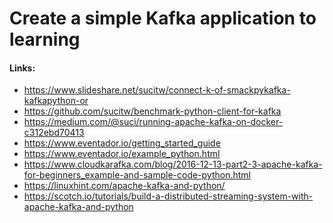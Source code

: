 Create a simple Kafka application to learning
=============================================

#### Links:
 * https://www.slideshare.net/sucitw/connect-k-of-smackpykafka-kafkapython-or
 * https://github.com/sucitw/benchmark-python-client-for-kafka
 * https://medium.com/@suci/running-apache-kafka-on-docker-c312ebd70413
 * https://www.eventador.io/getting_started_guide
 * https://www.eventador.io/example_python.html
 * https://www.cloudkarafka.com/blog/2016-12-13-part2-3-apache-kafka-for-beginners_example-and-sample-code-python.html
 * https://linuxhint.com/apache-kafka-and-python/
 * https://scotch.io/tutorials/build-a-distributed-streaming-system-with-apache-kafka-and-python
